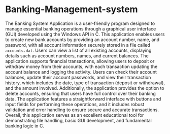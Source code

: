 # Banking-Management-system
The Banking System Application is a user-friendly program designed to manage essential banking operations through a graphical user interface (GUI) developed using the Windows API in C. This application enables users to create new bank accounts by providing an account number, name, and password, with all account information securely stored in a file called `accounts.dat`. Users can view a list of all existing accounts, displaying details such as account numbers, names, and current balances. The application supports financial transactions, allowing users to deposit or withdraw money from their accounts, with each transaction updating the account balance and logging the activity. Users can check their account balances, update their account passwords, and view their transaction history, which includes the date, type of transaction (deposit or withdrawal), and the amount involved. Additionally, the application provides the option to delete accounts, ensuring that users have full control over their banking data. The application features a straightforward interface with buttons and input fields for performing these operations, and it includes robust validation and error handling to ensure secure and accurate transactions. Overall, this application serves as an excellent educational tool for demonstrating file handling, basic GUI development, and fundamental banking logic in C.
